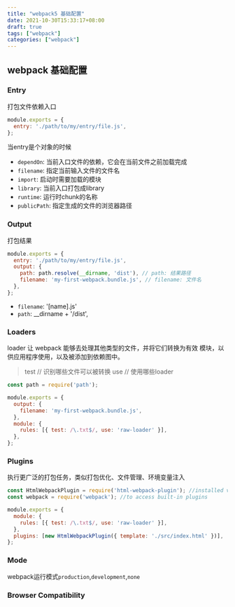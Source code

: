 ```yaml
---
title: "webpack5 基础配置"
date: 2021-10-30T15:33:17+08:00
draft: true
tags: ["webpack"]
categories: ["webpack"]
---
```


## webpack 基础配置

### Entry

打包文件依赖入口

```js
module.exports = {
  entry: './path/to/my/entry/file.js',
};
```

当entry是个对象的时候

- `dependOn`: 当前入口文件的依赖，它会在当前文件之前加载完成
- `filename`: 指定当前输入文件的文件名
- `import`: 启动时需要加载的模块
- `library`: 当前入口打包成library
- `runtime`: 运行时chunk的名称
- `publicPath`: 指定生成的文件的浏览器路径

### Output

打包结果

```js
module.exports = {
  entry: './path/to/my/entry/file.js',
  output: {
    path: path.resolve(__dirname, 'dist'), // path: 结果路径
    filename: 'my-first-webpack.bundle.js', // filename: 文件名
  },
};
```
- `filename`: '[name].js'
- `path`: __dirname + '/dist',


### Loaders

loader 让 webpack 能够去处理其他类型的文件，并将它们转换为有效 模块，以供应用程序使用，以及被添加到依赖图中。


> test // 识别哪些文件可以被转换
> use // 使用哪些loader

```js
const path = require('path');

module.exports = {
  output: {
    filename: 'my-first-webpack.bundle.js',
  },
  module: {
    rules: [{ test: /\.txt$/, use: 'raw-loader' }],
  },
};
```

### Plugins

执行更广泛的打包任务，类似打包优化、文件管理、环境变量注入

```js
const HtmlWebpackPlugin = require('html-webpack-plugin'); //installed via npm
const webpack = require('webpack'); //to access built-in plugins

module.exports = {
  module: {
    rules: [{ test: /\.txt$/, use: 'raw-loader' }],
  },
  plugins: [new HtmlWebpackPlugin({ template: './src/index.html' })],
};
```

### Mode

webpack运行模式`production`,`development`,`none`

### Browser Compatibility








